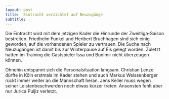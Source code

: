```yaml
---
layout: post
title:  Eintracht verzichtet auf Neuzugänge
subtitle:  
---
```


Die Eintracht wird mit dem jetzigen Kader die Hinrunde der Zweitliga-Saison bestreiten. Friedhelm Funkel und Heribert Bruchhagen sind sich einig geworden, auf die vorhandenen Spieler zu vertrauen. Die Suche nach Neuzugängen ist damit bis zur Winterpause auf Eis gelegt worden. Zuletzt hatten im Training die Gastspieler Issa und Budimir nicht überzeugen können.

Ohnehin entspannt sich die Personalsituation langsam. Christian Lenze dürfte in Köln erstmals im Kader stehen und auch Markus Weissenberger rückt immer weiter an die Mannschaft heran. Jens Keller muss wegen seiner Leistenbeschwerden noch etwas kürzer treten. Ansonsten fehlt aber nur Jurica Puljiz verletzt.
